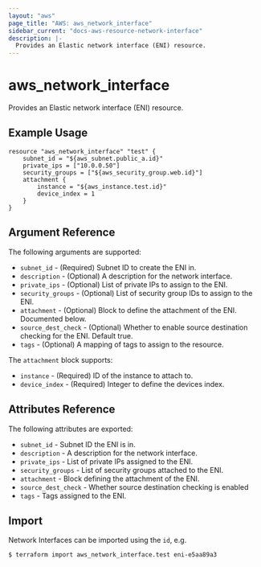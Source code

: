 ```yaml
---
layout: "aws"
page_title: "AWS: aws_network_interface"
sidebar_current: "docs-aws-resource-network-interface"
description: |-
  Provides an Elastic network interface (ENI) resource.
---
```


# aws\_network\_interface

Provides an Elastic network interface (ENI) resource.

## Example Usage

```
resource "aws_network_interface" "test" {
    subnet_id = "${aws_subnet.public_a.id}"
	private_ips = ["10.0.0.50"]
	security_groups = ["${aws_security_group.web.id}"]
	attachment {
		instance = "${aws_instance.test.id}"
		device_index = 1
	}
}
```

## Argument Reference

The following arguments are supported:

* `subnet_id` - (Required) Subnet ID to create the ENI in.
* `description` - (Optional) A description for the network interface.
* `private_ips` - (Optional) List of private IPs to assign to the ENI.
* `security_groups` - (Optional) List of security group IDs to assign to the ENI.
* `attachment` - (Optional) Block to define the attachment of the ENI. Documented below.
* `source_dest_check` - (Optional) Whether to enable source destination checking for the ENI. Default true.
* `tags` - (Optional) A mapping of tags to assign to the resource.

The `attachment` block supports:

* `instance` - (Required) ID of the instance to attach to.
* `device_index` - (Required) Integer to define the devices index.

## Attributes Reference

The following attributes are exported:

* `subnet_id` - Subnet ID the ENI is in.
* `description` - A description for the network interface.
* `private_ips` - List of private IPs assigned to the ENI.
* `security_groups` - List of security groups attached to the ENI.
* `attachment` - Block defining the attachment of the ENI.
* `source_dest_check` - Whether source destination checking is enabled
* `tags` - Tags assigned to the ENI.



## Import

Network Interfaces can be imported using the `id`, e.g. 

```
$ terraform import aws_network_interface.test eni-e5aa89a3
```